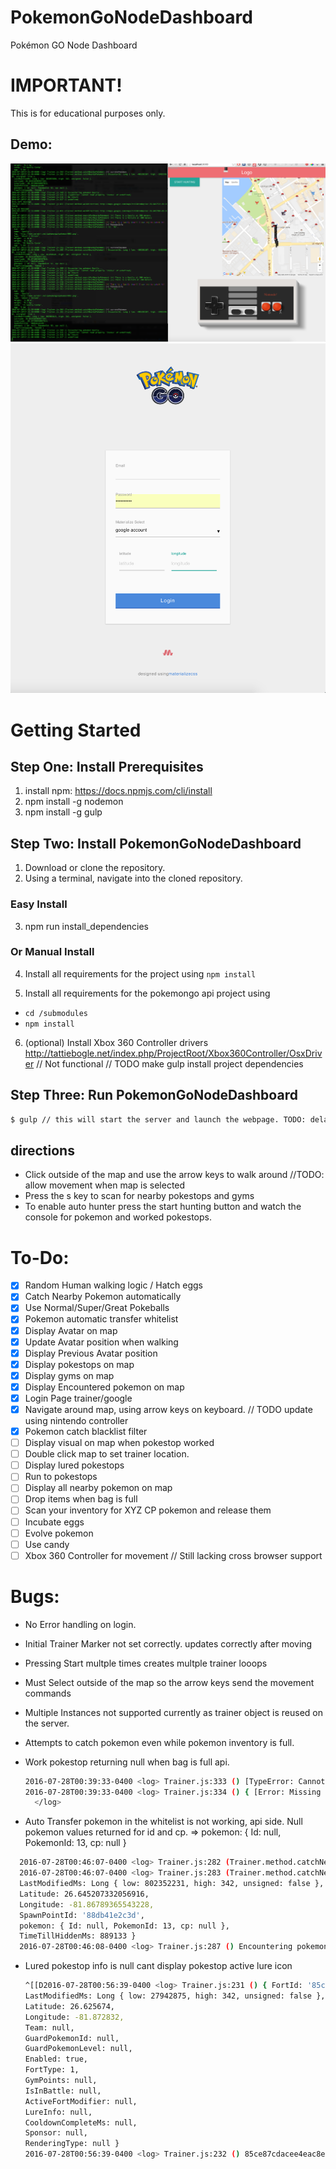 # PokemonGoNodeDashboard

Pokémon GO Node Dashboard

# IMPORTANT!

This is for educational purposes only.

## Demo:

![alt tag](https://github.com/BlackRosie/PokemonGoNodeDashboard/blob/master/demo_images/dashboard.png?raw=true) ![alt tag](https://github.com/BlackRosie/PokemonGoNodeDashboard/blob/master/demo_images/login.png?raw=true)

# Getting Started

## Step One: Install Prerequisites

1. install npm: <https://docs.npmjs.com/cli/install>
2. npm install -g nodemon
3. npm install -g gulp

## Step Two: Install PokemonGoNodeDashboard

1. Download or clone the repository.
2. Using a terminal, navigate into the cloned repository.

  ### Easy Install

3. npm run install_dependencies

  ### Or Manual Install

4. Install all requirements for the project using `npm install`

5. Install all requirements for the pokemongo api project using

  - `cd /submodules`
  - `npm install`

6. (optional) Install Xbox 360 Controller drivers <http://tattiebogle.net/index.php/ProjectRoot/Xbox360Controller/OsxDriver> // Not functional // TODO make gulp install project dependencies

## Step Three: Run PokemonGoNodeDashboard

```bash
$ gulp // this will start the server and launch the webpage. TODO: delay launch till server is started
```

## directions

- Click outside of the map and use the arrow keys to walk around //TODO: allow movement when map is selected
- Press the s key to scan for nearby pokestops and gyms
- To enable auto hunter press the start hunting button and watch the console for pokemon and worked pokestops.

# To-Do:

- [X] Random Human walking logic / Hatch eggs
- [X] Catch Nearby Pokemon automatically
- [X] Use Normal/Super/Great Pokeballs
- [X] Pokemon automatic transfer whitelist
- [X] Display Avatar on map
- [X] Update Avatar position when walking
- [X] Display Previous Avatar position
- [X] Display pokestops on map
- [X] Display gyms on map
- [X] Display Encountered pokemon on map
- [X] Login Page trainer/google
- [X] Navigate around map, using arrow keys on keyboard. // TODO update using nintendo controller
- [X] Pokemon catch blacklist filter
- [ ] Display visual on map when pokestop worked
- [ ] Double click map to set trainer location.
- [ ] Display lured pokestops
- [ ] Run to pokestops
- [ ] Display all nearby pokemon on map
- [ ] Drop items when bag is full
- [ ] Scan your inventory for XYZ CP pokemon and release them
- [ ] Incubate eggs
- [ ] Evolve pokemon
- [ ] Use candy
- [ ] Xbox 360 Controller for movement // Still lacking cross browser support

# Bugs:

- No Error handling on login.
- Initial Trainer Marker not set correctly. updates correctly after moving
- Pressing Start multple times creates multple trainer looops
- Must Select outside of the map so the arrow keys send the movement commands
- Multiple Instances not supported currently as trainer object is reused on the server.
- Attempts to catch pokemon even while pokemon inventory is full.
- Work pokestop returning null when bag is full api.

  ```bash
  2016-07-28T00:39:33-0400 <log> Trainer.js:333 () [TypeError: Cannot read property 'Status' of null]</log>
  2016-07-28T00:39:33-0400 <log> Trainer.js:334 () { [Error: Missing at least one required field for Message .ResponseEnvelop.CatchPokemonResponse: Status] decoded: { Status: null, MissPercent: null } }
    </log>
  ```

- Auto Transfer pokemon in the whitelist is not working, api side. Null pokemon values returned for id and cp. => pokemon: { Id: null, PokemonId: 13, cp: null }

```bash
  2016-07-28T00:46:07-0400 <log> Trainer.js:282 (Trainer.method.catchNearbyPokemon) [+] currentPokemon
  2016-07-28T00:46:07-0400 <log> Trainer.js:283 (Trainer.method.catchNearbyPokemon) { EncounterId: Long { low: -1286925683, high: -1262143857, unsigned: true },
  LastModifiedMs: Long { low: 802352231, high: 342, unsigned: false },
  Latitude: 26.645207332056916,
  Longitude: -81.86789365543228,
  SpawnPointId: '88db41e2c3d',
  pokemon: { Id: null, PokemonId: 13, cp: null },
  TimeTillHiddenMs: 889133 }
  2016-07-28T00:46:08-0400 <log> Trainer.js:287 () Encountering pokemon Weedle...</log></log></log>
```

- Lured pokestop info is null cant display pokestop active lure icon

  ```bash
  ^[[D2016-07-28T00:56:39-0400 <log> Trainer.js:231 () { FortId: '85ce87cdacee4eac8e33945d37891bd4.12',
  LastModifiedMs: Long { low: 27942875, high: 342, unsigned: false },
  Latitude: 26.625674,
  Longitude: -81.872832,
  Team: null,
  GuardPokemonId: null,
  GuardPokemonLevel: null,
  Enabled: true,
  FortType: 1,
  GymPoints: null,
  IsInBattle: null,
  ActiveFortModifier: null,
  LureInfo: null,
  CooldownCompleteMs: null,
  Sponsor: null,
  RenderingType: null }
  2016-07-28T00:56:39-0400 <log> Trainer.js:232 () 85ce87cdacee4eac8e33945d37891bd4.12 used!!
  ```
